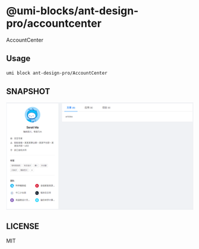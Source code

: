 # @umi-blocks/ant-design-pro/accountcenter

AccountCenter

## Usage

```sh
umi block ant-design-pro/AccountCenter
```

## SNAPSHOT

![SNAPSHOT](./snapshot.png)

## LICENSE

MIT
